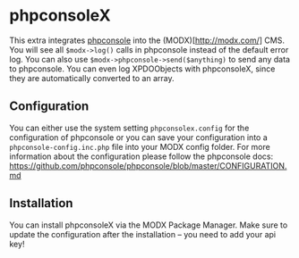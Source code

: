 # phpconsoleX
This extra integrates [phpconsole](http://phpconsole.com/) into the (MODX)[http://modx.com/] CMS. You will see all `$modx->log()` calls in phpconsole instead of the default error log. You can also use `$modx->phpconsole->send($anything)` to send any data to phpconsole. You can even log XPDOObjects with phpconsoleX, since they are automatically converted to an array.


## Configuration
You can either use the system setting `phpconsolex.config` for the configuration of phpconsole or you can save your configuration into a `phpconsole-config.inc.php` file into your MODX config folder. For more information about the configuration please follow the phpconsole docs: https://github.com/phpconsole/phpconsole/blob/master/CONFIGURATION.md

## Installation
You can install phpconsoleX via the MODX Package Manager. Make sure to update the configuration after the installation – you need to add your api key!
